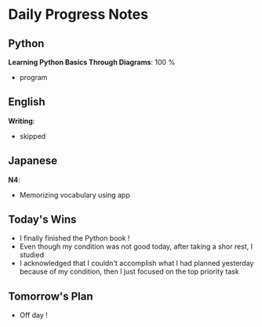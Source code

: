 # Daily Progress Notes

## Python
**Learning Python Basics Through Diagrams**: 100 %
- program

## English
**Writing**: 
- skipped

## Japanese
**N4**: 
- Memorizing vocabulary using app


## Today's Wins
- I finally finished the Python book !
- Even though my condition was not good today, after taking a shor rest, I studied
- I acknowledged that I couldn't accomplish what I had planned yesterday because of my condition, then I just focused on the top priority task
## Tomorrow's Plan
- Off day !